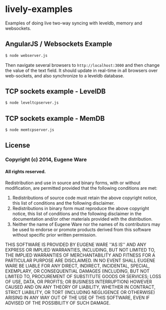 # lively-examples

Examples of doing live two-way syncing with leveldb, memory and websockets.

## AngularJS / Websockets Example

``` bash
$ node webserver.js
```

Then navigate several browsers to `http://localhost:3000` and then change the
value of the text field. It should update in real-time in all browsers over
web-sockets, and also synchronize to a leveldb database.

## TCP sockets example - LevelDB

``` bash
$ node leveltcpserver.js
```

## TCP sockets example - MemDB

``` bash
$ node memtcpserver.js
```

## License

### Copyright (c) 2014, Eugene Ware
#### All rights reserved.

Redistribution and use in source and binary forms, with or without
modification, are permitted provided that the following conditions are met:

1. Redistributions of source code must retain the above copyright
   notice, this list of conditions and the following disclaimer.
2. Redistributions in binary form must reproduce the above copyright
   notice, this list of conditions and the following disclaimer in the
   documentation and/or other materials provided with the distribution.
3. Neither the name of Eugene Ware nor the names of its contributors
   may be used to endorse or promote products derived from this software
   without specific prior written permission.

THIS SOFTWARE IS PROVIDED BY EUGENE WARE ''AS IS'' AND ANY
EXPRESS OR IMPLIED WARRANTIES, INCLUDING, BUT NOT LIMITED TO, THE IMPLIED
WARRANTIES OF MERCHANTABILITY AND FITNESS FOR A PARTICULAR PURPOSE ARE
DISCLAIMED. IN NO EVENT SHALL EUGENE WARE BE LIABLE FOR ANY
DIRECT, INDIRECT, INCIDENTAL, SPECIAL, EXEMPLARY, OR CONSEQUENTIAL DAMAGES
(INCLUDING, BUT NOT LIMITED TO, PROCUREMENT OF SUBSTITUTE GOODS OR SERVICES;
LOSS OF USE, DATA, OR PROFITS; OR BUSINESS INTERRUPTION) HOWEVER CAUSED AND
ON ANY THEORY OF LIABILITY, WHETHER IN CONTRACT, STRICT LIABILITY, OR TORT
(INCLUDING NEGLIGENCE OR OTHERWISE) ARISING IN ANY WAY OUT OF THE USE OF THIS
SOFTWARE, EVEN IF ADVISED OF THE POSSIBILITY OF SUCH DAMAGE.
